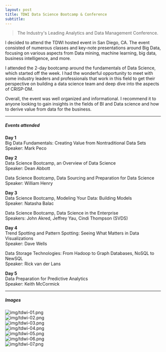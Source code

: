 ```yaml
---
layout: post
title: TDWI Data Science Bootcamp & Conference 
subtitle: 
---
```


> The Industry's Leading Analytics and Data Management Conference.
 
I decided to attend the TDWI hosted event in San Diego, CA. The event consisted of numerous classes and key-note presentations around Big Data, focusing on various aspects from Data mining, machine learning, big data, business intelligence, and more. 
 
I attended the 2-day bootcamp around the fundamentals of Data Science, which started off the week. I had the wonderful opportunity to meet with some industry leaders and professionals that work in this field to get their perspective on building a data science team and deep dive into the aspects of CRISP-DM.

Overall, the event was well organized and informational. I recommend it to anyone looking to gain insights in the fields of BI and Data science and how to derive value from data for the business.


--- 

##### Events attended

**Day 1**  
Big Data Fundamentals: Creating Value from Nontraditional Data Sets  
Speaker: Mark Peco


**Day 2**  
Data Science Bootcamp, an Overview of Data Science  
Speaker: Dean Abbott

Data Science Bootcamp, Data Sourcing and Preparation for Data Science  
Speaker: William Henry

**Day 3**  
Data Science Bootcamp, Modeling Your Data: Building Models  
Speaker: Natasha Balac

Data Science Bootcamp, Data Science in the Enterprise  
Speakers: John Akred, Jeffrey Yau, Cindi Thompson (SVDS)


**Day 4**  
Trend Spotting and Pattern Spotting: Seeing What Matters in Data Visualizations  
Speaker: Dave Wells

Data Storage Technologies: From Hadoop to Graph Databases, NoSQL to NewSQL  
Speaker: Rick van der Lans  

**Day 5**  
Data Preparation for Predictive Analytics  
Speaker: Keith McCormick  

---

##### Images

![img/tdwi-01.png](../img/tdwi-01.JPG)  <br>
![img/tdwi-02.png](../img/tdwi-02.JPG)  <br>
![img/tdwi-03.png](../img/tdwi-03.JPG)  <br>
![img/tdwi-04.png](../img/tdwi-04.JPG)  <br>
![img/tdwi-05.png](../img/tdwi-05.JPG)  <br>
![img/tdwi-06.png](../img/tdwi-06.JPG)  <br>
![img/tdwi-07.png](../img/tdwi-07.JPG)  <br>


